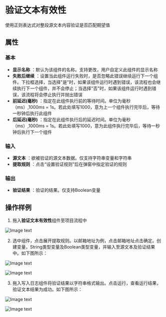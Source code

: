 # 验证文本有效性

使用正则表达式对整段源文本内容验证是否匹配期望值

## 属性

### 基本

- **显示名称** ：默认为该组件的名称。支持更改，用户自定义此组件的显示名称
- **失败后继续** ：设置当此组件运行失败时，是否忽略此错误继续运行下一个组件。下拉框选择，当选择"是"时，如果该组件运行时遇到错误，该流程也会继续执行下一个组件，并不会停止；当选择"否"时，如果该组件运行时遇到错误，该流程将会停止执行并抛出错误
- **前延迟(毫秒)** ：指定在此组件执行前的等待时间。单位为毫秒（ms）,1000ms = 1s。若此处填写1000，意为上一个组件执行完毕后，等待一秒钟后执行此组件
- **后延迟(毫秒)** ：指定在此组件执行后的延迟时间。单位为毫秒（ms）,1000ms = 1s。若此处填写1000，意为此组件执行完毕后，等待一秒钟后执行下一个组件

### 输入

- **源文本** ：欲被验证的源文本数据。仅支持字符串变量和字符串
- **提取规则** ：点击“设置验证规则”后在弹窗中指定验证的规则

### 输出

- **验证结果** ：验证的结果。仅支持Boolean变量

## 操作样例

1. 拖入**验证文本有效性**组件至项目流程中

![Image text](https://docimages.blob.core.chinacloudapi.cn/images/Activities/VerifyTextActivity2021010401.png)

2. 选中组件，点击展开提取规则。以邮箱地址为例，点击邮箱地址点击确定。创建变量，String类型变量及Boolean类型变量，并输入至源文本及验证结果中。如下图所示：

![Image text](https://docimages.blob.core.chinacloudapi.cn/images/Activities/VerifyTextActivity2021010402.png)

![Image text](https://docimages.blob.core.chinacloudapi.cn/images/Activities/VerifyTextActivity2021010403.png)

3. 拖入写入日志组件将验证结果以字符串格式输出。点击运行，查看运行结果，验证文本结果为成功。如下图所示：

![Image text](https://docimages.blob.core.chinacloudapi.cn/images/Activities/VerifyTextActivity2021010404.png)

![Image text](https://docimages.blob.core.chinacloudapi.cn/images/Activities/VerifyTextActivity2021010405.png)
